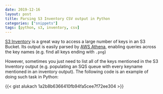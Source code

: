 ```yaml
---
date: 2019-12-16
layout: post
title: Parsing S3 Inventory CSV output in Python
categories: ["snippets"]
tags: [python, s3, inventory, csv]
---
```


[S3 Inventory](https://docs.aws.amazon.com/AmazonS3/latest/dev/storage-inventory.html) is a great way to access a large number of keys in an S3 Bucket. Its output is easily parsed by [AWS Athena](https://docs.aws.amazon.com/athena/latest/ug//what-is.html), enabling queries across the key names (e.g. find all keys ending with `.png`)

However, sometimes you just need to list all of the keys mentioned in the S3 Inventory output (e.g. populating an SQS queue with every keyname mentioned in an inventory output). The following code is an example of doing such task in Python:

{{< gist alukach 1a2b8b6366410fb94fa5cee7f72ee304 >}}
